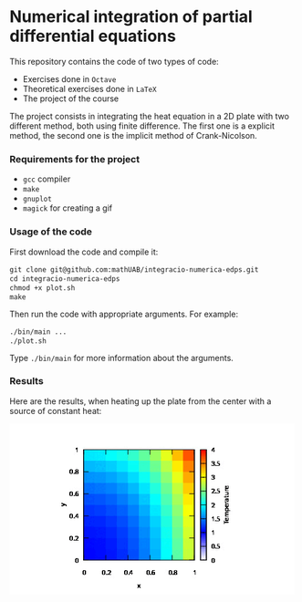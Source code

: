 # Numerical integration of partial differential equations

This repository contains the code of two types of code:

- Exercises done in `Octave`
- Theoretical exercises done in `LaTeX`
- The project of the course

The project consists in integrating the heat equation in a 2D plate with two different method, both using finite difference. The first one is a explicit method, the second one is the implicit method of Crank-Nicolson.

### Requirements for the project

- `gcc` compiler
- `make`
- `gnuplot`
- `magick` for creating a gif

### Usage of the code

First download the code and compile it:

```
git clone git@github.com:mathUAB/integracio-numerica-edps.git
cd integracio-numerica-edps
chmod +x plot.sh
make
```

Then run the code with appropriate arguments. For example:

```
./bin/main ...
./plot.sh
```

Type `./bin/main` for more information about the arguments.

### Results

Here are the results, when heating up the plate from the center with a source of constant heat:

![Evolution of the temperature in a plate](plot/animation.gif)
